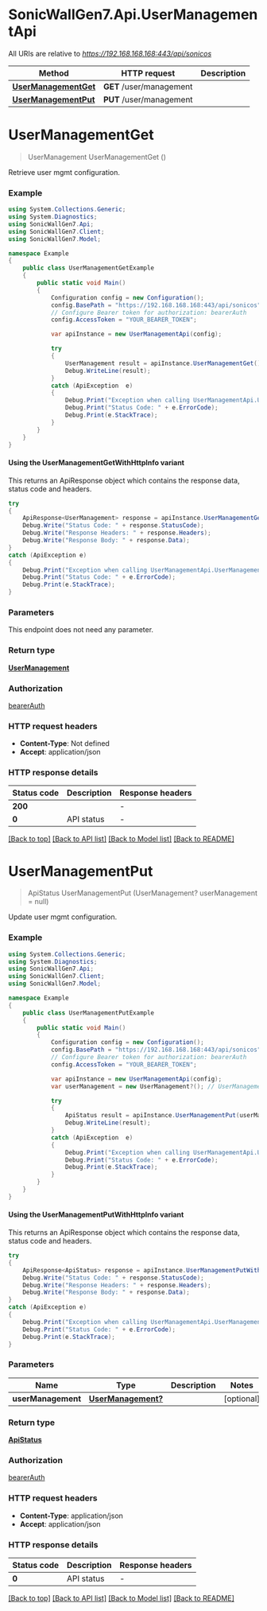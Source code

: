 # SonicWallGen7.Api.UserManagementApi

All URIs are relative to *https://192.168.168.168:443/api/sonicos*

| Method | HTTP request | Description |
|--------|--------------|-------------|
| [**UserManagementGet**](UserManagementApi.md#usermanagementget) | **GET** /user/management |  |
| [**UserManagementPut**](UserManagementApi.md#usermanagementput) | **PUT** /user/management |  |

<a id="usermanagementget"></a>
# **UserManagementGet**
> UserManagement UserManagementGet ()



Retrieve user mgmt configuration.

### Example
```csharp
using System.Collections.Generic;
using System.Diagnostics;
using SonicWallGen7.Api;
using SonicWallGen7.Client;
using SonicWallGen7.Model;

namespace Example
{
    public class UserManagementGetExample
    {
        public static void Main()
        {
            Configuration config = new Configuration();
            config.BasePath = "https://192.168.168.168:443/api/sonicos";
            // Configure Bearer token for authorization: bearerAuth
            config.AccessToken = "YOUR_BEARER_TOKEN";

            var apiInstance = new UserManagementApi(config);

            try
            {
                UserManagement result = apiInstance.UserManagementGet();
                Debug.WriteLine(result);
            }
            catch (ApiException  e)
            {
                Debug.Print("Exception when calling UserManagementApi.UserManagementGet: " + e.Message);
                Debug.Print("Status Code: " + e.ErrorCode);
                Debug.Print(e.StackTrace);
            }
        }
    }
}
```

#### Using the UserManagementGetWithHttpInfo variant
This returns an ApiResponse object which contains the response data, status code and headers.

```csharp
try
{
    ApiResponse<UserManagement> response = apiInstance.UserManagementGetWithHttpInfo();
    Debug.Write("Status Code: " + response.StatusCode);
    Debug.Write("Response Headers: " + response.Headers);
    Debug.Write("Response Body: " + response.Data);
}
catch (ApiException e)
{
    Debug.Print("Exception when calling UserManagementApi.UserManagementGetWithHttpInfo: " + e.Message);
    Debug.Print("Status Code: " + e.ErrorCode);
    Debug.Print(e.StackTrace);
}
```

### Parameters
This endpoint does not need any parameter.
### Return type

[**UserManagement**](UserManagement.md)

### Authorization

[bearerAuth](../README.md#bearerAuth)

### HTTP request headers

 - **Content-Type**: Not defined
 - **Accept**: application/json


### HTTP response details
| Status code | Description | Response headers |
|-------------|-------------|------------------|
| **200** |  |  -  |
| **0** | API status |  -  |

[[Back to top]](#) [[Back to API list]](../README.md#documentation-for-api-endpoints) [[Back to Model list]](../README.md#documentation-for-models) [[Back to README]](../README.md)

<a id="usermanagementput"></a>
# **UserManagementPut**
> ApiStatus UserManagementPut (UserManagement? userManagement = null)



Update user mgmt configuration.

### Example
```csharp
using System.Collections.Generic;
using System.Diagnostics;
using SonicWallGen7.Api;
using SonicWallGen7.Client;
using SonicWallGen7.Model;

namespace Example
{
    public class UserManagementPutExample
    {
        public static void Main()
        {
            Configuration config = new Configuration();
            config.BasePath = "https://192.168.168.168:443/api/sonicos";
            // Configure Bearer token for authorization: bearerAuth
            config.AccessToken = "YOUR_BEARER_TOKEN";

            var apiInstance = new UserManagementApi(config);
            var userManagement = new UserManagement?(); // UserManagement? |  (optional) 

            try
            {
                ApiStatus result = apiInstance.UserManagementPut(userManagement);
                Debug.WriteLine(result);
            }
            catch (ApiException  e)
            {
                Debug.Print("Exception when calling UserManagementApi.UserManagementPut: " + e.Message);
                Debug.Print("Status Code: " + e.ErrorCode);
                Debug.Print(e.StackTrace);
            }
        }
    }
}
```

#### Using the UserManagementPutWithHttpInfo variant
This returns an ApiResponse object which contains the response data, status code and headers.

```csharp
try
{
    ApiResponse<ApiStatus> response = apiInstance.UserManagementPutWithHttpInfo(userManagement);
    Debug.Write("Status Code: " + response.StatusCode);
    Debug.Write("Response Headers: " + response.Headers);
    Debug.Write("Response Body: " + response.Data);
}
catch (ApiException e)
{
    Debug.Print("Exception when calling UserManagementApi.UserManagementPutWithHttpInfo: " + e.Message);
    Debug.Print("Status Code: " + e.ErrorCode);
    Debug.Print(e.StackTrace);
}
```

### Parameters

| Name | Type | Description | Notes |
|------|------|-------------|-------|
| **userManagement** | [**UserManagement?**](UserManagement?.md) |  | [optional]  |

### Return type

[**ApiStatus**](ApiStatus.md)

### Authorization

[bearerAuth](../README.md#bearerAuth)

### HTTP request headers

 - **Content-Type**: application/json
 - **Accept**: application/json


### HTTP response details
| Status code | Description | Response headers |
|-------------|-------------|------------------|
| **0** | API status |  -  |

[[Back to top]](#) [[Back to API list]](../README.md#documentation-for-api-endpoints) [[Back to Model list]](../README.md#documentation-for-models) [[Back to README]](../README.md)

